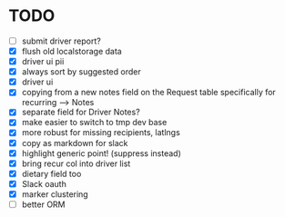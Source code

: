 # TODO
  - [ ] submit driver report?
  - [x] flush old localstorage data
  - [x] driver ui pii
  - [x] always sort by suggested order
  - [x] driver ui
  - [x] copying from a new notes field on the Request table specifically for recurring  --> Notes
  - [x] separate field for Driver Notes?
  - [x] make easier to switch to tmp dev base
  - [x] more robust for missing recipients, latlngs
  - [x] copy as markdown for slack
  - [x] highlight generic point! (suppress instead)
  - [x] bring recur col into driver list
  - [x] dietary field too
  - [x] Slack oauth
  - [x] marker clustering
  - [ ] better ORM
